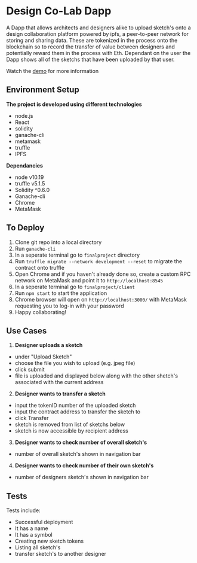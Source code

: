 # Design Co-Lab Dapp
A Dapp that allows architects and designers alike to upload sketch's onto a design collaboration platform powered by ipfs, a peer-to-peer network for storing and sharing data. These are tokenized in the process onto the blockchain so to record the transfer of value between designers and potentially reward them in the process with Eth.
Dependant on the user the Dapp shows all of the sketchs that have been uploaded by that user. 

Watch the [demo](https://drive.google.com/file/d/1h4yIzMi5Uli09VaN3LobPHmqFQmqB-ut/view) for more information

## Environment Setup

**The project is developed using different technologies**

- node.js
- React
- solidity
- ganache-cli
- metamask
- truffle
- IPFS

**Dependancies**

- node v10.19
- truffle v5.1.5
- Solidity ^0.6.0
- Ganache-cli
- Chrome
- MetaMask

## To Deploy

1. Clone git repo into a local directory
2. Run `ganache-cli`
3. In a seperate terminal go to `finalproject` directory
4. Run `truffle migrate --network development --reset` to migrate the contract onto truffle
5. Open Chrome and if you haven't already done so, create a custom RPC network on MetaMask and point it to `http://localhost:8545` 
6. In a seperate terminal go to `finalproject/client`
7. Run `npm start` to start the application
8. Chrome browser will open on `http://localhost:3000/` with MetaMask requesting you to log-in with your password
9. Happy collaborating!

## Use Cases

1. **Designer uploads a sketch**

- under "Upload Sketch"
- choose the file you wish to upload (e.g. jpeg file)
- click submit
- file is uploaded and displayed below along with the other shetch's associated with the current address

2. **Designer wants to transfer a sketch**

- input the tokenID number of the uploaded sketch
- input the contract address to transfer the sketch to
- click Transfer
- sketch is removed from list of sketchs below
- sketch is now accessible by recipient address 

3. **Designer wants to check number of overall sketch's**

- number of overall sketch's shown in navigation bar

4. **Designer wants to check number of their own sketch's**

- number of designers sketch's shown in navigation bar

## Tests
Tests include:

* Successful deployment
* It has a name
* It has a symbol
* Creating new sketch tokens
* Listing all sketch's
* transfer sketch's to another designer